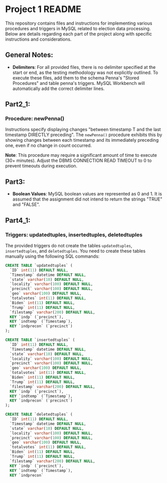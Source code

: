 # Project 1 README

This repository contains files and instructions for implementing various procedures and triggers in MySQL related to election data processing. Below are details regarding each part of the project along with specific instructions and considerations.

## General Notes:

- **Delimiters**: For all provided files, there is no delimiter specified at the start or end, as the testing methodology was not explicitly outlined. To execute these files, add them to the schema Penna's "Stored Procedures" and table penna's triggers. MySQL Workbench will automatically add the correct delimiter lines.

## Part2_1:

### Procedure: newPenna()

Instructions specify displaying changes "between timestamp T and the last timestamp DIRECTLY preceding". The `newPenna()` procedure exhibits this by showing changes between each timestamp and its immediately preceding one, even if no change in count occurred.

**Note**: This procedure may require a significant amount of time to execute (30+ minutes). Adjust the DBMS CONNECTION READ TIMEOUT to 0 to prevent timeouts during execution.

## Part3:

- **Boolean Values**: MySQL boolean values are represented as 0 and 1. It is assumed that the assignment did not intend to return the strings "TRUE" and "FALSE".

## Part4_1:

### Triggers: updatedtuples, insertedtuples, deletedtuples

The provided triggers do not create the tables `updatedtuples`, `insertedtuples`, and `deletedtuples`. You need to create these tables manually using the following SQL commands:

```sql
CREATE TABLE `updatedtuples` (
  `ID` int(11) DEFAULT NULL,
  `Timestamp` datetime DEFAULT NULL,
  `state` varchar(10) DEFAULT NULL,
  `locality` varchar(100) DEFAULT NULL,
  `precinct` varchar(100) DEFAULT NULL,
  `geo` varchar(100) DEFAULT NULL,
  `totalvotes` int(11) DEFAULT NULL,
  `Biden` int(11) DEFAULT NULL,
  `Trump` int(11) DEFAULT NULL,
  `filestamp` varchar(200) DEFAULT NULL,
  KEY `indp` (`precinct`),
  KEY `indtemp` (`Timestamp`),
  KEY `indprecon` (`precinct`)
);

CREATE TABLE `insertedtuples` (
  `ID` int(11) DEFAULT NULL,
  `Timestamp` datetime DEFAULT NULL,
  `state` varchar(10) DEFAULT NULL,
  `locality` varchar(100) DEFAULT NULL,
  `precinct` varchar(100) DEFAULT NULL,
  `geo` varchar(100) DEFAULT NULL,
  `totalvotes` int(11) DEFAULT NULL,
  `Biden` int(11) DEFAULT NULL,
  `Trump` int(11) DEFAULT NULL,
  `filestamp` varchar(200) DEFAULT NULL,
  KEY `indp` (`precinct`),
  KEY `indtemp` (`Timestamp`),
  KEY `indprecon` (`precinct`)
);

CREATE TABLE `deletedtuples` (
  `ID` int(11) DEFAULT NULL,
  `Timestamp` datetime DEFAULT NULL,
  `state` varchar(10) DEFAULT NULL,
  `locality` varchar(100) DEFAULT NULL,
  `precinct` varchar(100) DEFAULT NULL,
  `geo` varchar(100) DEFAULT NULL,
  `totalvotes` int(11) DEFAULT NULL,
  `Biden` int(11) DEFAULT NULL,
  `Trump` int(11) DEFAULT NULL,
  `filestamp` varchar(200) DEFAULT NULL,
  KEY `indp` (`precinct`),
  KEY `indtemp` (`Timestamp`),
  KEY `indprecon`
